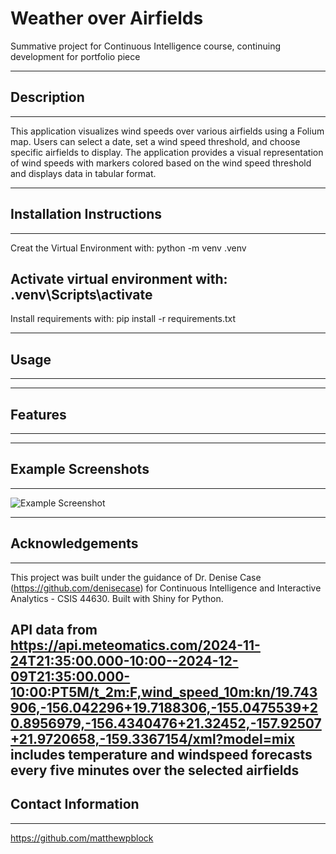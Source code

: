 # Weather over Airfields
Summative project for Continuous Intelligence course, continuing development for portfolio piece

---------------------
## Description
---------------------
This application visualizes wind speeds over various airfields using a Folium map. Users can select a date, set a wind speed threshold, and choose specific airfields to display. The application provides a visual representation of wind speeds with markers colored based on the wind speed threshold and displays data in tabular format.

---------------------
## Installation Instructions
---------------------
Creat the Virtual Environment with:
python -m venv .venv

Activate virtual environment with:
.venv\Scripts\activate
-
Install requirements with:
pip install -r requirements.txt

---------------------
## Usage
---------------------


---------------------
## Features
---------------------


---------------------
## Example Screenshots
---------------------
![Example Screenshot]()


---------------------
## Acknowledgements
---------------------
This project was built under the guidance of Dr. Denise Case (https://github.com/denisecase) for Continuous Intelligence and Interactive Analytics - CSIS 44630.
Built with Shiny for Python.

API data from https://api.meteomatics.com/2024-11-24T21:35:00.000-10:00--2024-12-09T21:35:00.000-10:00:PT5M/t_2m:F,wind_speed_10m:kn/19.743906,-156.042296+19.7188306,-155.0475539+20.8956979,-156.4340476+21.32452,-157.92507+21.9720658,-159.3367154/xml?model=mix includes temperature and windspeed forecasts every five minutes over the selected airfields
---------------------
## Contact Information
---------------------
https://github.com/matthewpblock
